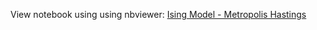 View notebook using using nbviewer: [Ising Model - Metropolis Hastings](https://nbviewer.jupyter.org/github/MSeeker1340/demos/blob/master/Ising-model/Ising%20Model%20-%20Metropolis%20Hastings.ipynb)

